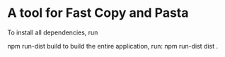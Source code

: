 # A tool for Fast Copy and Pasta


To install all dependencies, run 

npm run-dist build
to build the entire application, run:
npm run-dist dist .

